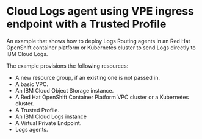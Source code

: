 # Cloud Logs agent using VPE ingress endpoint with a Trusted Profile

An example that shows how to deploy Logs Routing agents in an Red Hat OpenShift container platform or Kubernetes cluster to send Logs directly to IBM Cloud Logs.

The example provisions the following resources:
- A new resource group, if an existing one is not passed in.
- A basic VPC.
- An IBM Cloud Object Storage instance.
- A Red Hat OpenShift Container Platform VPC cluster or a Kubernetes cluster.
- A Trusted Profile.
- An IBM Cloud Logs instance
- A Virtual Private Endpoint.
- Logs agents.
